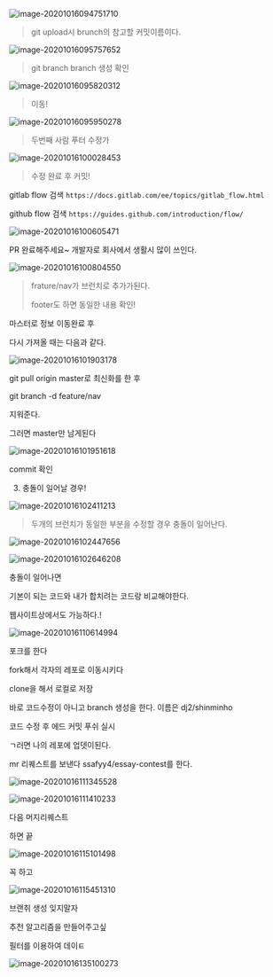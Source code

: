 ![image-20201016094751710](PJT06.assets/image-20201016094751710.png)

>  git upload시 brunch의 참고할 커밋이름이다.

![image-20201016095757652](PJT06.assets/image-20201016095757652.png)

> git branch branch 생성 확인

![image-20201016095820312](PJT06.assets/image-20201016095820312.png)

>  이동!





![image-20201016095950278](PJT06.assets/image-20201016095950278.png)

> 두번째 사람 푸터 수정가



![image-20201016100028453](PJT06.assets/image-20201016100028453.png)

> 수정 완료 후  커밋!



gitlab flow 검색 `https://docs.gitlab.com/ee/topics/gitlab_flow.html`

github flow 검색 `https://guides.github.com/introduction/flow/`

![image-20201016100605471](PJT06.assets/image-20201016100605471.png)

PR 완료해주세요~ 개발자로 회사에서 생활시 많이 쓰인다.





![image-20201016100804550](PJT06.assets/image-20201016100804550.png)

> frature/nav가 브런치로 추가가된다.
>
> footer도 하면 동일한 내용 확인!





마스터로 정보 이동완료 후

다시 가져올 때는 다음과 같다.

![image-20201016101903178](PJT06.assets/image-20201016101903178.png)

git pull origin master로 최신화를 한 후

git branch -d feature/nav

지워준다.

 그러면 master만 남게된다

![image-20201016101951618](PJT06.assets/image-20201016101951618.png)

commit 확인



3. 충돌이 일어날 경우!

![image-20201016102411213](PJT06.assets/image-20201016102411213.png)

> 두개의 브런치가 동일한 부분을 수정할 경우 충돌이 일어난다.

![image-20201016102447656](PJT06.assets/image-20201016102447656.png)

![image-20201016102646208](PJT06.assets/image-20201016102646208.png)

충돌이 일어나면 

기본이 되는 코드와 내가 합치려는 코드랑 비교해야한다.

웹사이트상에서도 가능하다.!



![image-20201016110614994](PJT06.assets/image-20201016110614994.png)

포크를 한다

fork해서 각자의 레포로 이동시키다

clone을 해서 로컬로 저장

바로 코드수정이 아니고 branch 생성을 한다. 이름은 dj2/shinminho

코드 수정 후 에드 커밋 푸쉬 실시

ㄱ러면 나의 레포에 업뎃이된다.

mr 리퀘스트를 보낸다 ssafyy4/essay-contest를 한다.

![image-20201016111345528](PJT06.assets/image-20201016111345528.png)

![image-20201016111410233](PJT06.assets/image-20201016111410233.png)

다음 머지리퀘스트

하면 끝





![image-20201016115101498](PJT06.assets/image-20201016115101498.png)

꼭 하고

![image-20201016115451310](PJT06.assets/image-20201016115451310.png)

브랜취 생성 잊지말자

추천 알고리즘을 만들어주고싶

필터를 이용하여 데이ㅌ





![image-20201016135100273](PJT06.assets/image-20201016135100273.png)